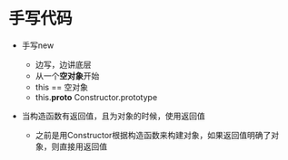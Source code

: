 # 手写代码


- 手写new
    - 边写，边讲底层
    - 从一个**空对象**开始
    - this == 空对象
    - this.__proto__ Constructor.prototype



- 当构造函数有返回值，且为对象的时候，使用返回值
    - 之前是用Constructor根据构造函数来构建对象，如果返回值明确了对象，则直接用返回值